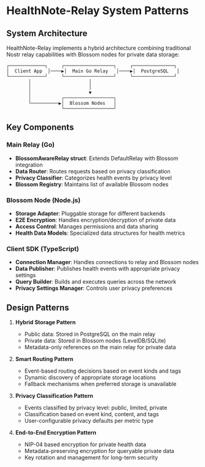 # HealthNote-Relay System Patterns

## System Architecture
HealthNote-Relay implements a hybrid architecture combining traditional Nostr relay capabilities with Blossom nodes for private data storage:

```
┌─────────────┐     ┌──────────────────┐     ┌───────────────┐
│  Client App  │────▶│  Main Go Relay   │────▶│  PostgreSQL   │
└─────────────┘     └──────────────────┘     └───────────────┘
        │                     │
        │                     │
        │                     ▼
        │           ┌──────────────────┐
        └──────────▶│  Blossom Nodes   │
                    └──────────────────┘
```

## Key Components

### Main Relay (Go)
- **BlossomAwareRelay struct**: Extends DefaultRelay with Blossom integration
- **Data Router**: Routes requests based on privacy classification
- **Privacy Classifier**: Categorizes health events by privacy level
- **Blossom Registry**: Maintains list of available Blossom nodes

### Blossom Node (Node.js)
- **Storage Adapter**: Pluggable storage for different backends
- **E2E Encryption**: Handles encryption/decryption of private data
- **Access Control**: Manages permissions and data sharing
- **Health Data Models**: Specialized data structures for health metrics

### Client SDK (TypeScript)
- **Connection Manager**: Handles connections to relay and Blossom nodes
- **Data Publisher**: Publishes health events with appropriate privacy settings
- **Query Builder**: Builds and executes queries across the network
- **Privacy Settings Manager**: Controls user privacy preferences

## Design Patterns

1. **Hybrid Storage Pattern**
   - Public data: Stored in PostgreSQL on the main relay
   - Private data: Stored in Blossom nodes (LevelDB/SQLite)
   - Metadata-only references on the main relay for private data

2. **Smart Routing Pattern**
   - Event-based routing decisions based on event kinds and tags
   - Dynamic discovery of appropriate storage locations
   - Fallback mechanisms when preferred storage is unavailable

3. **Privacy Classification Pattern**
   - Events classified by privacy level: public, limited, private
   - Classification based on event kind, content, and tags
   - User-configurable privacy defaults per metric type

4. **End-to-End Encryption Pattern**
   - NIP-04 based encryption for private health data
   - Metadata-preserving encryption for queryable private data
   - Key rotation and management for long-term security 